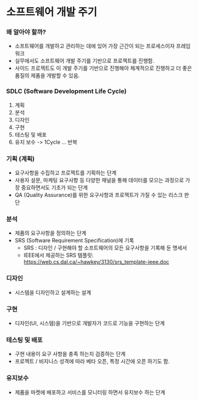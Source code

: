 # 소프트웨어 개발 주기

### 왜 알아야 할까?

-   소프트웨어를 개발하고 관리하는 데에 있어 가장 근간이 되는 프로세스이자 프레임워크
-   실무에서도 소프트웨어 개발 주기를 기반으로 프로젝트를 진행함.
-   사이드 프로젝트도 이 개발 주기를 기반으로 진행해야 체계적으로 진행하고 더 좋은 품질의 제품을 개발할 수 있음.

### SDLC (Software Development Life Cycle)

1. 계획
2. 분석
3. 디자인
4. 구현
5. 테스팅 및 배포
6. 유지 보수 -> 1Cycle
   ... 반복

### 기획 (계획)

-   요구사항을 수집하고 프로젝트를 기획하는 단계
-   사용자 설문, 마케팅 요구사항 등 다양한 채널을 통해 데이터를 모으는 과정으로 가장 중요하면서도 기초가 되는 단계
-   QA (Quality Assurance)를 위한 요구사항과 프로젝트가 가질 수 있는 리스크 판단

### 분석

-   제품의 요구사항을 정의하는 단계
-   SRS (Software Requirement Specification)에 기록
    -   SRS : 디자인 / 구현해야 할 소프트웨어의 모든 요구사항을 기록해 둔 명세서
    -   IEEE에서 제공하는 SRS 템플릿: https://web.cs.dal.ca/~hawkey/3130/srs_template-ieee.doc

### 디자인

-   시스템을 디자인하고 설계하는 설계

### 구현

-   디자인(UI, 시스템)을 기반으로 개발자가 코드로 기능을 구현하는 단계

### 테스팅 및 배포

-   구현 내용이 요구 사항을 충족 하는지 검증하는 단계
-   프로젝트 / 비지니스 성격에 따라 베타 오픈, 특정 시간에 오픈 하기도 함.

### 유지보수

-   제품을 마켓에 배포하고 서비스를 모니터링 하면서 유지보수 하는 단계
